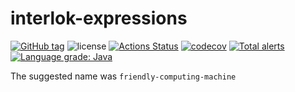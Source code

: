 # interlok-expressions

[![GitHub tag](https://img.shields.io/github/tag/adaptris/interlok-expressions.svg)](https://github.com/adaptris/interlok-expressions/tags) ![license](https://img.shields.io/github/license/adaptris/interlok-expressions.svg) [![Actions Status](https://github.com/adaptris/interlok-expressions/workflows/Java%20CI/badge.svg)](https://github.com/adaptris/interlok-expressions/actions) [![codecov](https://codecov.io/gh/adaptris/interlok-expressions/branch/develop/graph/badge.svg)](https://codecov.io/gh/adaptris/interlok-expressions) [![Total alerts](https://img.shields.io/lgtm/alerts/g/adaptris/interlok-expressions.svg?logo=lgtm&logoWidth=18)](https://lgtm.com/projects/g/adaptris/interlok-expressions/alerts/) [![Language grade: Java](https://img.shields.io/lgtm/grade/java/g/adaptris/interlok-expressions.svg?logo=lgtm&logoWidth=18)](https://lgtm.com/projects/g/adaptris/interlok-expressions/context:java)

The suggested name was `friendly-computing-machine`
